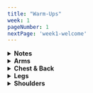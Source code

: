 ```yaml
---
title: "Warm-Ups"
week: 1
pageNumber: 1
nextPage: 'week1-welcome'
---
```


<details>
<summary><b>Notes</b></summary

- Warming up is one of the most important parts of working out. It prevents injury by increasing your muscle temperature, which makes them more flexible hence less prone to injury. This ensures you will be able to work out for many years to come.

- It increases your heart rate, which increases blood flow thus delivering more oxygen and nutrients to your muscles - making them ready for exercise!

- It also increases the production of synovial fluid which lubricates your joints. This reduces friction and allows smoother movements

- A good warm-up will improve muscle contractility, allowing you to generate more force and power during your workout, leading to better workout performance and overall gains

- You can see I include warming up your rotator cuffs in every upper-body day. This is because, in my mind, they're the most important bodypart to warm-up to ensure shoulder injuries are prevented

- Your rotator cuff is a group of muslces and tendons in your shoulders that allow your shoulders to rotate and is fundamental for nearly all upper body exercises - healthy shoulders are so important for a long and prosperous gym career as they're used in nearly every single upper-body exercise

- ENSURE YOU'RE WARMING UP BEFORE EVERY SINGLE WORKOUT and please follow the tutorial videos provided! 

</details>

<details>
<summary><b>Arms</b></summary>

Rotator Cuffs:

<figure class="video_container">
  <video controls={true}>
    <source src="https://github.com/jakebayliss/jpfitness/assets/101162903/2eee275c-1fc1-4994-936d-cb06dc9bf643" type="video/mp4">
  </video>
</figure>

- Use 1kg or 2kg dumbbells and lock your elbows as if you're at the top of a bicep curl (as in the video)

- Rotate your arms outwards and bring back to centre, repeating for 10-15 reps until your shoulders feel nice and warm

- Then, as in the video, hold your arms in-line with your shoudlers and rotate the dumbbells forward for 10-15 reps 

Arm Circles:

<figure class="video_container">
  <video controls={true}>
    <source src="https://github.com/jakebayliss/jpfitness/assets/101162903/146a0e02-e370-4273-bd41-1b3fc8af2cde" type="video/mp4">
  </video>
</figure>

- Straighten your arm then swing it in circles for 10-15 reps on each side going forward, then another 10-15 going backwards

Overheads:

<figure class="video_container">
  <video controls={true}>
    <source src="https://github.com/jakebayliss/jpfitness/assets/101162903/2b932401-05e8-4839-9422-e0d0f61f30a6" type="video/mp4">
  </video>
</figure>

- Hold one arm above your head then grab the elbow of that arm with your opposite hand 

- Pull down and hold for 15-30 seconds, repeat on other side

Arm Bar Stretch:

<figure class="video_container">
  <video controls={true}>
    <source src="https://github.com/jakebayliss/jpfitness/assets/101162903/9960695f-2feb-4afe-b4a8-8a1ed553af11" type="video/mp4">
  </video>
</figure>

- Cross one arm in front of your chest and hold it there with your other arm for 30 seconds, repeat on other side

</details>

<details>
<summary><b>Chest & Back</b></summary>

Rotator Cuffs:

<figure class="video_container">
  <video controls={true}>
    <source src="https://github.com/jakebayliss/jpfitness/assets/101162903/2eee275c-1fc1-4994-936d-cb06dc9bf643" type="video/mp4">
  </video>
</figure>

- Use 1kg or 2kg dumbbells and lock your elbows as if you're at the top of a bicep curl (as in the video)

- Rotate your arms outwards and bring back to centre, repeating for 10-15 reps until your shoulders feel nice and warm

- Then, as in the video, hold your arms in-line with your shoudlers and rotate the dumbbells forward for 10-15 reps 

Seated Chest & Back:

<figure class="video_container">
  <video controls={true}>
    <source src="https://github.com/jakebayliss/jpfitness/assets/101162903/58f36346-90a0-4e5b-81c3-f8ee697a63e1" type="video/mp4">
  </video>
</figure>

- Sit on your knees and grab the back of your head with one arm 

- Turn your body in that direction, opening up the chest and warming up the back, hold at the top and repeat 10 times on each side

Warm Up SS: 
<figure class="video_container">
  <video controls={true}>
    <source src="https://github.com/jakebayliss/jpfitness/assets/101162903/e388a763-62b6-42ef-9964-7855b33bfd7e" type="video/mp4">
  </video>
</figure>

- Start with knee push-ups 

- Then move in to lying on your stomach with feet and hands off the ground, extend arms out in front of you and pull back

- As your arms come by your head lift your head and arch your back

- Do minimum 12 reps for a good warm up

</details>

<details>
<summary><b>Legs</b></summary>

Hamstring & Quad Stretch:

<figure class="video_container">
  <video controls={true}>
    <source src="https://github.com/jakebayliss/jpfitness/assets/101162903/7cf222cd-a6d0-4064-ab95-7ea19b2e33d2" type="video/mp4">
  </video>
</figure>

- Legs shoulder width apart and hold them straight, then lean over and touch (or try touch) your toes, hold at the bottom and repeat as many times as you need

- Standard quad stretch, balance on one leg and pull other leg so your foot's touching your bum

Freeweight Squats:

<figure class="video_container">
  <video controls={true}>
    <source src="https://github.com/jakebayliss/jpfitness/assets/101162903/2a49d3fe-67c5-43cc-ab3a-845dad1264db" type="video/mp4">
  </video>
</figure>

- Feet shoulder width apart, sit back into the squat and keep back in neutral position

- 10 reps minimum

Spiderman Stretch:

<figure class="video_container">
  <video controls={true}>
    <source src="https://github.com/jakebayliss/jpfitness/assets/101162903/3b7bdbdf-6a38-4ea6-bc9d-dcd89300f131" type="video/mp4">
  </video>
</figure>

- Start in plank, bring one foot up by your head, extend arm on the same side up towards the sky and rotate your torso 

- Repeat on the other side, 10 reps total (or as many as you think you need for a good warm-up!)

</details>

<details>
<summary><b>Shoulders</b></summary>

Rotator Cuffs:

<figure class="video_container">
  <video controls={true}>
    <source src="https://github.com/jakebayliss/jpfitness/assets/101162903/2eee275c-1fc1-4994-936d-cb06dc9bf643" type="video/mp4">
  </video>
</figure>

- Use 1kg or 2kg dumbbells and lock your elbows as if you're at the top of a bicep curl (as in the video)

- Rotate your arms outwards and bring back to centre, repeating for 10-15 reps until your shoulders feel nice and warm

- Then, as in the video, hold your arms in-line with your shoudlers and rotate the dumbbells forward for 10-15 reps 

Shoulder Circles:

<figure class="video_container">
  <video controls={true}>
    <source src="https://github.com/jakebayliss/jpfitness/assets/101162903/18fb6fb6-de7d-4758-bd96-4fa324fd8a00" type="video/mp4">
  </video>
</figure>

- Very similar to arm circles but hold your shoulders and rotate more outwards rather than in a straight line

- Best explanation is to just copy the video

Arm Circles:

<figure class="video_container">
  <video controls={true}>
    <source src="https://github.com/jakebayliss/jpfitness/assets/101162903/146a0e02-e370-4273-bd41-1b3fc8af2cde" type="video/mp4">
  </video>
</figure>

- Straighten your arm then swing it in circles for 10-15 reps on each side going forward, then another 10-15 going backwards

Bear Hugs:

<figure class="video_container">
  <video controls={true}>
    <source src="https://github.com/jakebayliss/jpfitness/assets/101162903/e6f29557-1c51-4cb4-bafb-573d09e6a47d" type="video/mp4">
  </video>
</figure>

- Simple loosening stretch, wobble your arms around and then cross them (like a bear hug), hold for a few seconds and repeat by switching arms

- Do as many reps as you need! 

</details>
